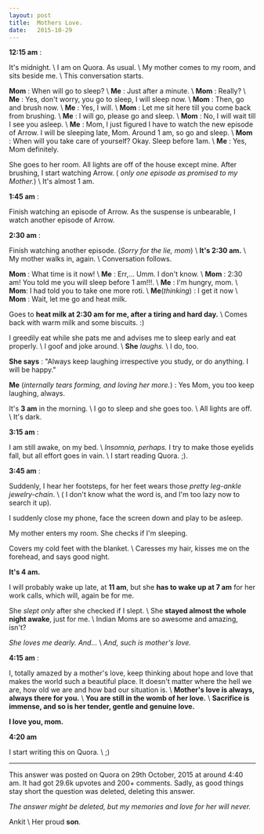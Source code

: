 ```yaml
---
layout: post
title:  Mothers Love.
date:   2015-10-29
---
```


**12:15 am** : 

It's midnight. \\
I am on Quora. As usual. \\
My mother comes to my room, and sits beside me. \\
This conversation starts. 

**Mom** : When will go to sleep? \\
**Me** : Just after a minute. \\
**Mom** : Really? \\
**Me** : Yes, don't worry, you go to sleep, I will sleep now. \\
**Mom** : Then,  go and brush now. \\
**Me** : Yes, I  will. \\
**Mom** : Let me sit here till you come back from brushing. \\
**Me** : I will go, please go and sleep. \\
**Mom** : No, I will wait till I see you asleep. \\
**Me** : Mom, I just figured I have to watch the new episode of Arrow.
I will be sleeping late, Mom. Around 1 am, so go and sleep. \\
**Mom** : When will you take care of yourself? Okay. Sleep before 1am. \\
**Me** : Yes, Mom definitely. 

She goes to her room. All lights are off of the house except mine. After brushing, I start watching Arrow. ( *only one episode as promised to my Mother.*) \\
It's almost 1 am. 

**1:45 am** :

Finish watching an episode of Arrow. As the suspense is unbearable,  I watch another episode of Arrow. 

**2:30 am** :
 
Finish watching another episode. (*Sorry for the lie, mom*) \\
**It's 2:30 am.** \\
My mother walks in, again. \\
Conversation follows. 

**Mom** : What time is it now! \\
**Me** : Err,... Umm. I don't know. \\
**Mom** : 2:30 am! You told me you will sleep before 1 am!!!. \\
**Me** : I'm hungry, mom. \\
**Mom**: I had told you to take one more roti. \\
**Me**(*thinking*) : I get it now \\
**Mom** : Wait, let me go and  heat milk. 

Goes to **heat milk at 2:30 am for me, after a tiring and hard day.** \\
Comes back with warm milk and some biscuits. :) 

I greedily eat while she pats me and advises me to sleep early and eat properly. \\
I goof and joke around. \\
**She** *laughs.* \\
I do, too. 

**She says** : "Always keep laughing irrespective you study, or do anything. I will be happy." 

**Me** (*internally tears forming, and loving her more.*) : Yes Mom, you too keep laughing, always. 

It's **3 am** in the morning. \\
I go to sleep and she goes too. \\
All lights are off. \\
It's dark.

**3:15 am** :

I am still awake, on my bed. \\
*Insomnia, perhaps.* I try to make those eyelids fall, but all effort goes in vain. \\
I start reading Quora. ;). 

**3:45 am** :

Suddenly, I hear her footsteps, for her feet wears those *pretty leg-ankle jewelry-chain*. \\
( I don't know what the word is, and I'm too lazy now to search it up).

I suddenly close my phone, face the screen down and play to be asleep. 

My mother enters my room. She checks if I'm sleeping. 

Covers my cold feet with the blanket. \\
Caresses my hair, kisses me on the forehead, and says good night. 

**It's 4 am.** 

I will probably wake up late, at **11 am**, but she **has to wake up at 7 am** for her work calls, which will, again be for me. 

She *slept only* after she checked if I slept. \\
She **stayed almost the whole night awake**, just for me. \\
Indian Moms are so awesome and amazing, isn't? 

*She loves me dearly. And...* \\
*And, such is mother's love.*

**4:15 am** :

I, totally amazed by a mother's love, keep thinking about hope and love that makes the world such a beautiful place. It doesn't matter where the hell we are, how old we are and how bad our situation is. \\
**Mother's love is always, always there for you.** \\
**You are still in the womb of her love.** \\
**Sacrifice is immense, and so is her tender, gentle and genuine love.** 

**I love you, mom.** 

**4:20 am** 

I start writing this on Quora. \\
;)

---

This answer was posted on Quora on 29th October, 2015 at around 4:40 am. It had got 29.6k upvotes and 200+ comments. Sadly, as good things stay short the question was deleted, deleting this answer. 

*The answer might be deleted, but my memories and love for her will never.*

Ankit \\
Her proud **son**.